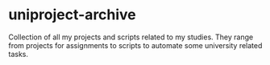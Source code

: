 # uniproject-archive
Collection of all my projects and scripts related to my studies. They range from projects for assignments to scripts to automate some university related tasks.
